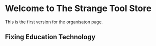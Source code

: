 # Welcome to The Strange Tool Store
This is the first version for the organisaton page.

## Fixing Education Technology
